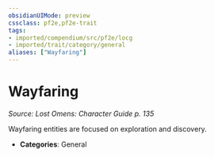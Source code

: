 ```yaml
---
obsidianUIMode: preview
cssclass: pf2e,pf2e-trait
tags:
- imported/compendium/src/pf2e/locg
- imported/trait/category/general
aliases: ["Wayfaring"]
---
```

# Wayfaring  
*Source: Lost Omens: Character Guide p. 135*  

Wayfaring entities are focused on exploration and discovery.

- **Categories**: General